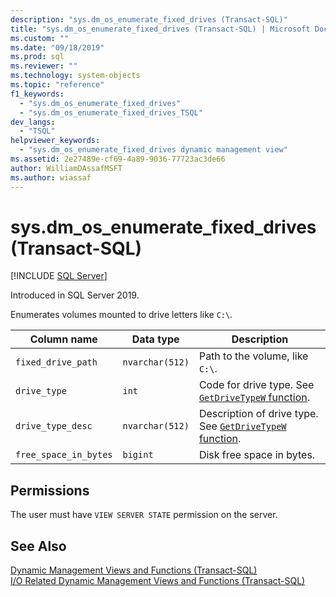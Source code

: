 ```yaml
---
description: "sys.dm_os_enumerate_fixed_drives (Transact-SQL)"
title: "sys.dm_os_enumerate_fixed_drives (Transact-SQL) | Microsoft Docs"
ms.custom: ""
ms.date: "09/18/2019"
ms.prod: sql
ms.reviewer: ""
ms.technology: system-objects
ms.topic: "reference"
f1_keywords: 
  - "sys.dm_os_enumerate_fixed_drives"
  - "sys.dm_os_enumerate_fixed_drives_TSQL"
dev_langs: 
  - "TSQL"
helpviewer_keywords: 
  - "sys.dm_os_enumerate_fixed_drives dynamic management view"
ms.assetid: 2e27489e-cf69-4a89-9036-77723ac3de66
author: WilliamDAssafMSFT
ms.author: wiassaf
---
```

# sys.dm_os_enumerate_fixed_drives (Transact-SQL)

[!INCLUDE [SQL Server](../../includes/applies-to-version/sqlserver.md)]

Introduced in SQL Server 2019.

Enumerates volumes mounted to drive letters like `C:\`.

|Column name|Data type|Description|
|-----------------|---------------|-----------------|  
|`fixed_drive_path`|`nvarchar(512)`|Path to the volume, like `C:\`.|  
|`drive_type`|`int`|Code for drive type. See [`GetDriveTypeW` function](/windows/win32/api/fileapi/nf-fileapi-getdrivetypew).|
|`drive_type_desc`|`nvarchar(512)`|Description of drive type. See [`GetDriveTypeW` function](/windows/win32/api/fileapi/nf-fileapi-getdrivetypew).|
|`free_space_in_bytes`|`bigint`|Disk free space in bytes.|

## Permissions

The user must have `VIEW SERVER STATE` permission on the server.

## See Also  

 [Dynamic Management Views and Functions &#40;Transact-SQL&#41;](~/relational-databases/system-dynamic-management-views/system-dynamic-management-views.md)   
 [I/O Related Dynamic Management Views and Functions &#40;Transact-SQL&#41;](../../relational-databases/system-dynamic-management-views/i-o-related-dynamic-management-views-and-functions-transact-sql.md)  
